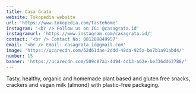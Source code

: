 ```yaml
---
title: Casa Grata
website: Tokopedia website
url: 'https://www.tokopedia.com/tastehome'
instagram: '<br /> Follow us on IG: @casagrata.id'
instagramurl: 'https://www.instagram.com/casagrata.id/'
contact: '<br /> Contact No: 081289849957'
email: '<br /> Email: casagrata.id@gmail.com'
image: 'https://ucarecdn.com/52d61dae-2ddd-48da-925a-ba7b1a91abd4/'
number: 15
banner: 'https://ucarecdn.com/509c87a1-4d94-4d13-a62e-be336dd63788/'
---
```

Tasty, healthy, organic and homemade plant based and gluten free snacks, crackers and vegan milk (almond) with plastic-free packaging.
